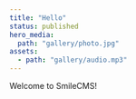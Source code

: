 ```yaml
---
title: "Hello"
status: published
hero_media:
  path: "gallery/photo.jpg"
assets:
  - path: "gallery/audio.mp3"
---
```


Welcome to SmileCMS!
